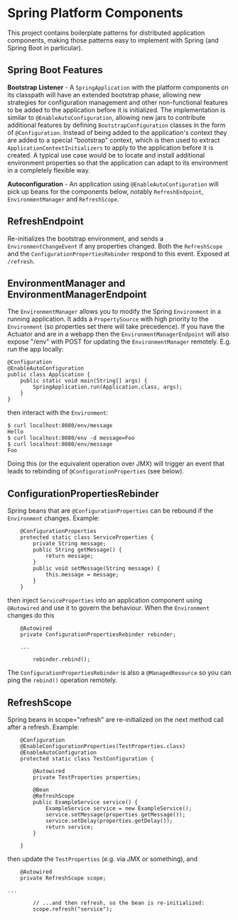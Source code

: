# Spring Platform Components

This project contains boilerplate patterns for distributed application
components, making those patterns easy to implement with Spring (and
Spring Boot in particular).

## Spring Boot Features

**Bootstrap Listener** - A `SpringApplication` with the platform
components on its classpath will have an extended bootstrap phase,
allowing new strategies for configuration management and other
non-functional features to be added to the application before it is
initialized. The implementation is similar to
`@EnableAutoConfiguration`, allowing new jars to contribute additional
features by defining `BootstrapConfiguration` classes in the form of
`@Configuration`. Instead of being added to the application's context
they are added to a special "bootstrap" context, which is then used to
extract `ApplicationContextInitializers` to apply to the application
before it is created. A typical use case would be to locate and
install additional environment properties so that the application can
adapt to its environment in a completely flexible way.

**Autoconfiguration** - An application using
`@EnableAutoConfiguration` will pick up beans for the components
below, notably `RefreshEndpoint`, `EnvironmentManager` and
`RefreshScope`.

## RefreshEndpoint

Re-initializes the bootstrap environment, and sends a
`EnvironmentChangeEvent` if any properties changed. Both the
`RefreshScope` and the `ConfigurationPropertiesRebinder` respond to
this event. Exposed at `/refresh`.

## EnvironmentManager and EnvironmentManagerEndpoint

The `EnvironmentManager` allows you to modify the Spring `Environment`
in a running application.  It adds a `PropertySource` with high
priority to the `Environment` (so properties set there will take
precedence). If you have the Actuator and are in a webapp then the
`EnvironmentManagerEndpoint` will also expose "/env" with POST for
updating the `EnvironmentManager` remotely. E.g. run the app locally:

```
@Configuration
@EnableAutoConfiguration
public class Application {
	public static void main(String[] args) {
		SpringApplication.run(Application.class, args);
	}
}
```

then interact with the `Environment`:

```
$ curl localhost:8080/env/message
Hello
$ curl localhost:8080/env -d message=Foo
$ curl localhost:8080/env/message
Foo
```

Doing this (or the equivalent operation over JMX) will trigger an event
that leads to rebinding of `@ConfigurationProperties` (see below). 

## ConfigurationPropertiesRebinder

Spring beans that are `@ConfigurationProperties` can be rebound if the `Environment` changes. Example:

```
	@ConfigurationProperties
	protected static class ServiceProperties {
		private String message;
		public String getMessage() {
			return message;
		}
		public void setMessage(String message) {
			this.message = message;
		}
	}
```

then inject `ServiceProperties` into an application component using `@Autowired` and use it to govern the behaviour.
When the `Environment` changes do this

```
    @Autowired
    private ConfigurationPropertiesRebinder rebinder;
    
    ...
    
		rebinder.rebind();

```

The `ConfigurationPropertiesRebinder` is also a `@ManagedResource` so you can ping the `rebind()` operation remotely.

## RefreshScope

Spring beans in scope="refresh" are re-initialized on the next method call after a refresh. Example:

```
	@Configuration
	@EnableConfigurationProperties(TestProperties.class)
	@EnableAutoConfiguration
	protected static class TestConfiguration {
		
		@Autowired
		private TestProperties properties;
		
		@Bean
		@RefreshScope
		public ExampleService service() {
			ExampleService service = new ExampleService();
			service.setMessage(properties.getMessage());
			service.setDelay(properties.getDelay());
			return service;
		}
		
	}
```

then update the `TestProperties` (e.g. via JMX or something), and

```
	@Autowired
	private RefreshScope scope;

...

		// ...and then refresh, so the bean is re-initialized:
		scope.refresh("service");
```
